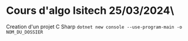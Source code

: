 # Cours d'algo Isitech 25/03/2024\


Creation d'un projet C Sharp
`dotnet new console --use-program-main -o NOM_DU_DOSSIER`

